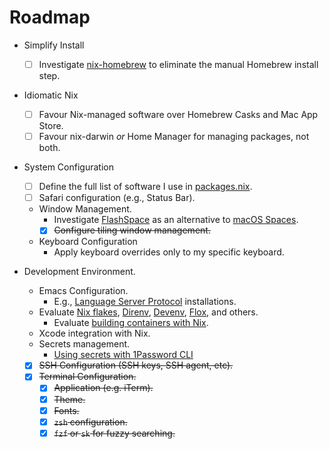 # Roadmap

* Simplify Install
  * [ ] Investigate [nix-homebrew](https://github.com/zhaofengli/nix-homebrew) to eliminate the manual Homebrew install step.

* Idiomatic Nix
  * [ ] Favour Nix-managed software over Homebrew Casks and Mac App Store.
  * [ ] Favour nix-darwin _or_ Home Manager for managing packages, not both.

* System Configuration
  * [ ] Define the full list of software I use in [packages.nix](../modules/packages.nix).
  * [ ] Safari configuration (e.g., Status Bar).
  * Window Management.
    * Investigate [FlashSpace](https://github.com/wojciech-kulik/FlashSpace) as an alternative to [macOS Spaces](https://support.apple.com/en-gb/guide/mac-help/mh14112/mac).
    * [x] ~~Configure tiling window management.~~
  * Keyboard Configuration
    * Apply keyboard overrides only to my specific keyboard.

* Development Environment.
  * Emacs Configuration.
    * E.g., [Language Server Protocol](https://microsoft.github.io/language-server-protocol/) installations.
  * Evaluate [Nix flakes](https://fasterthanli.me/series/building-a-rust-service-with-nix/part-10), [Direnv](https://nixos.asia/en/direnv), [Devenv](https://devenv.sh/), [Flox](https://github.com/flox/flox), and others.
    * Evaluate [building containers with Nix](https://xeiaso.net/talks/2024/nix-docker-build/).
  * Xcode integration with Nix.
  * Secrets management.
    * [Using secrets with 1Password CLI](https://developer.1password.com/docs/cli/secret-references)
  * [x] ~~SSH Configuration (SSH keys, SSH agent, etc).~~
  * [x] ~~Terminal Configuration.~~
    * [x] ~~Application (e.g. iTerm).~~
    * [x] ~~Theme.~~
    * [x] ~~Fonts.~~
    * [x] ~~`zsh` configuration.~~
    * [x] ~~`fzf` or `sk` for fuzzy searching.~~
